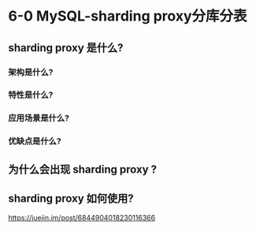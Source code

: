 # 6-0 MySQL-sharding proxy分库分表



## sharding proxy 是什么? 

### 架构是什么? 



### 特性是什么? 



### 应用场景是什么? 



### 优缺点是什么? 



## 为什么会出现 sharding proxy ? 





## sharding proxy 如何使用? 



https://juejin.im/post/6844904018230116366

